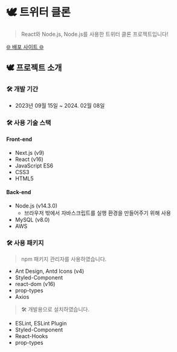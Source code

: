 # 🕊 트위터 클론
> React와 Node.js, Node.js를 사용한 트위터 클론 프로젝트입니다!


[🌐 배포 사이트 🌐](http://nodebird.xyz/)


## 🕊 프로젝트 소개
### 🛠 개발 기간
* 2023년 09월 15일 ~ 2024. 02월 08일


### 🛠 사용 기술 스택
#### Front-end
* Next.js (v9)
* React (v16)
* JavaScript ES6
* CSS3
* HTML5
#### Back-end
* Node.js (v14.3.0)
  * 브라우저 밖에서 자바스크립트를 실행 환경을 만들어주기 위해 사용
* MySQL (v8.0)
* AWS


### 🛠 사용 패키지
> npm 패키지 관리자를 사용하였습니다.
* Ant Design, Antd Icons (v4)
* Styled-Component
* react-dom (v16)
* prop-types
* Axios


> 🛠 개발용으로 설치하였습니다.
* ESLint, ESLint Plugin
* Styled-Component
* React-Hooks
* prop-types
